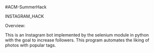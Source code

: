 #ACM-SummerHack

INSTAGRAM_HACK


Overview: 

This is an Instagram bot implemented by the selenium module in python with the goal to increase followers.
This program automates the liking of photos with popular tags.

